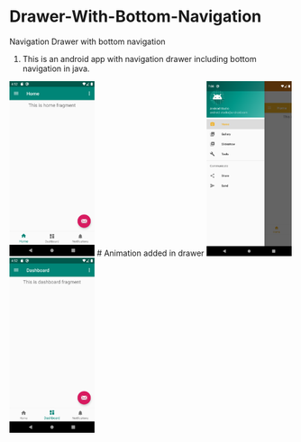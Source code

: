 # Drawer-With-Bottom-Navigation
Navigation Drawer with bottom navigation

1. This is an android app with navigation drawer including bottom navigation in java.

<img src="screenshots/Screenshot_1576126380.png" height="30%" width="30%">
# Animation added in drawer
<img src="screenshots/Screenshot_new.png" height="30%" width="30%">
<img src="screenshots/Screenshot_1576126376.png" height="30%" width="30%">   
